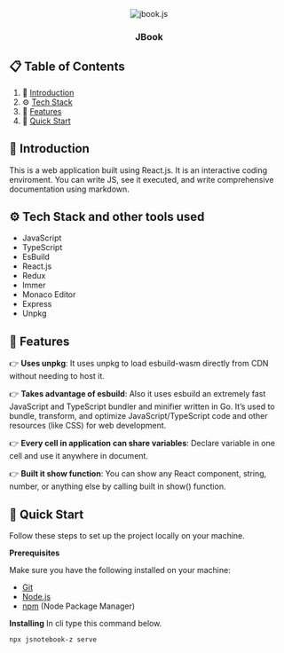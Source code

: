 <div align="center">
  <div>
    <img src="https://i.postimg.cc/G2zN1zRt/Skrin.png" alt="jbook.js" />

  </div>

</div>

<h3 align="center">JBook</h3>

## 📋 <a name="table">Table of Contents</a>

1. 🤖 [Introduction](#introduction)
2. ⚙️ [Tech Stack](#tech-stack)
3. 🔋 [Features](#features)
4. 🤸 [Quick Start](#quick-start)

## <a name="introduction">🤖 Introduction</a>

This is a web application built using React.js. It is an interactive coding enviroment. You can write JS, see it executed, and write comprehensive documentation using markdown.

## <a name="tech-stack">⚙️ Tech Stack and other tools used</a>

- JavaScript
- TypeScript
- EsBuild
- React.js
- Redux
- Immer
- Monaco Editor
- Express
- Unpkg

## <a name="features">🔋 Features</a>

👉 **Uses unpkg**: It uses unpkg to load esbuild-wasm directly from CDN without needing to host it.

👉 **Takes advantage of esbuild**: Also it uses esbuild an extremely fast JavaScript and TypeScript bundler and minifier written in Go. It’s used to bundle, transform, and optimize JavaScript/TypeScript code and other resources (like CSS) for web development.

👉 **Every cell in application can share variables**: Declare variable in one cell and use it anywhere in document.

👉 **Built it show function**: You can show any React component, string, number, or anything else by calling built in show() function.

## <a name="quick-start">🤸 Quick Start</a>

Follow these steps to set up the project locally on your machine.

**Prerequisites**

Make sure you have the following installed on your machine:

- [Git](https://git-scm.com/)
- [Node.js](https://nodejs.org/en)
- [npm](https://www.npmjs.com/) (Node Package Manager)

**Installing**
In cli type this command below.

```bash
npx jsnotebook-z serve
```

#
